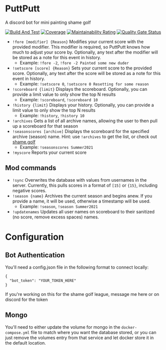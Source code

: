 # PuttPutt
A discord bot for mini painting shame golf

[![Build And Test](https://github.com/DanWillman/PuttPutt/actions/workflows/build-and-test.yml/badge.svg)](https://github.com/DanWillman/PuttPutt/actions/workflows/build-and-test.yml)
[![Coverage](https://sonarcloud.io/api/project_badges/measure?project=DanWillman_PuttPutt&metric=coverage)](https://sonarcloud.io/dashboard?id=DanWillman_PuttPutt)
[![Maintainability Rating](https://sonarcloud.io/api/project_badges/measure?project=DanWillman_PuttPutt&metric=sqale_rating)](https://sonarcloud.io/dashboard?id=DanWillman_PuttPutt)
[![Quality Gate Status](https://sonarcloud.io/api/project_badges/measure?project=DanWillman_PuttPutt&metric=alert_status)](https://sonarcloud.io/dashboard?id=DanWillman_PuttPutt)

* `!fore [modifier] {Reason}` Modifies your current score with the provided modifier. This modifier is required, so PuttPutt knows how much to adjust your score by. Optionally, any text after the modifier will be stored as a note for this event in history. 
  *  Example: `!fore -2`, `!fore -2 Painted some new duder`
* `!setscore [score] {Reason}` Sets your current score to the provided score. Optionally, any text after the score will be stored as a note for this event in history.
  *  Example: `!setscore 0`, `!setscore 0 Resetting for some reason`
* `!scoreboard {limit}` Displays the scoreboard. Optionally, you can provide a limit value to only show the top N results
  *  Example: `!scoreboard`, `!scoreboard 10`
* `!history {limit}` Displays your history. Optionally, you can provide a limit value to only show the top N results
  *  Example: `!history`, `!history 10`
* `!archives` Gets a list of all archive names, allowing the user to then pull up a scoreboard for that season
* `!seasonscores [archive]` Displays the scoreboard for the specified archive (season) name. Hint: use `!archives` to get the list, or check out [shame.golf](shame.golf)
  *  Example: `!seasonscores Summer2021`
* `!myscore` Reports your current score
## Mod commands
* `!sync` Overwrites the database with values from usernames in the server. Currently, this pulls scores in a format of `[15]` or `{15}`, including negative scores. 
* `!season {name}` Archives the current season and begins anew. If you provide a name, it will be used, otherwise a timestamp will be used.
  *  Example: `!season`, `!season Summer2021`
* `!updatenames` Updates all user names on scoreboard to their sanitized (no score, remove excess spaces) names.

# Configuration
## Bot Authentication
You'll need a config.json file in the following format to connect locally:
```
{
  "bot_token": "YOUR_TOKEN_HERE"
}
```
If you're working on this for the shame golf league, message me here or on discord for the token

## Mongo
You'll need to either update the volume for mongo in the `docker-compose.yml` file to match where you want the database stored, or you can just remove the volumes entry from that service and let docker store it in the default location. 
